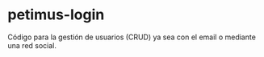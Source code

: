 # petimus-login
Código para la gestión de usuarios (CRUD) ya sea con el email o mediante una red social.